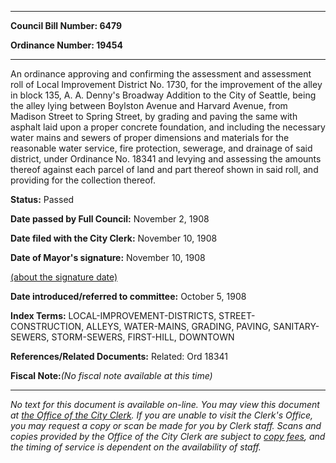 

********

**Council Bill Number: 6479**
   
**Ordinance Number: 19454**
********

 An ordinance approving and confirming the assessment and assessment roll of Local Improvement District No. 1730, for the improvement of the alley in block 135, A. A. Denny's Broadway Addition to the City of Seattle, being the alley lying between Boylston Avenue and Harvard Avenue, from Madison Street to Spring Street, by grading and paving the same with asphalt laid upon a proper concrete foundation, and including the necessary water mains and sewers of proper dimensions and materials for the reasonable water service, fire protection, sewerage, and drainage of said district, under Ordinance No. 18341 and levying and assessing the amounts thereof against each parcel of land and part thereof shown in said roll, and providing for the collection thereof.

**Status:** Passed
   
**Date passed by Full Council:** November 2, 1908
   
**Date filed with the City Clerk:** November 10, 1908
   
**Date of Mayor's signature:** November 10, 1908
   
[(about the signature date)](/~public/approvaldate.htm)
   
   
   
**Date introduced/referred to committee:** October 5, 1908
   
   
**Index Terms:** LOCAL-IMPROVEMENT-DISTRICTS, STREET-CONSTRUCTION, ALLEYS, WATER-MAINS, GRADING, PAVING, SANITARY-SEWERS, STORM-SEWERS, FIRST-HILL, DOWNTOWN

**References/Related Documents:** Related: Ord 18341

**Fiscal Note:**_(No fiscal note available at this time)_
********

_No text for this document is available on-line. You may view this document at [the Office of the City Clerk](http://www.seattle.gov/leg/clerk/contactUs.htm). If you are unable to visit the Clerk's Office, you may request a copy or scan be made for you by Clerk staff. Scans and copies provided by the Office of the City Clerk are subject to [copy fees](http://clerk.seattle.gov/~public/clerkfees.htm), and the timing of service is dependent on the availability of staff._

